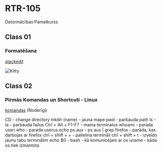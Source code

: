 # RTR-105
Datormācības Pamatkurss
## Class 01
### Formatēšana

[stackedit](https://stackedit.io/)

![Kitty](https://encrypted-tbn0.gstatic.com/images?q=tbn:ANd9GcRvcOLJDnoOoqr5euyFpwedM46P4iy4iQOeKg&usqp=CAU)

## Class 02
### Pirmās Komandas un Shortcuti - Linux
[komandas](https://www.hostinger.com/tutorials/linux-commands) (Noderīgi)

CD - change directory
mkdir (name) - jauna mape
pwd - parbauda path
ls -la - parbauda failus
Ctrl + Alt + F1-F7 - maina terminalus
whoami - parada useri
who - parada userus
echo
ps aux - 
ps aux | grep firefox - parāda, kas darbojas ar firefox
ctrl + shift + + - palielina termināli
ctrl + shift + t - izveido jaunu tabu terminālim
echo $0 - bash - kā komunicējam ar os
uname - kāda os tiek izmantota

